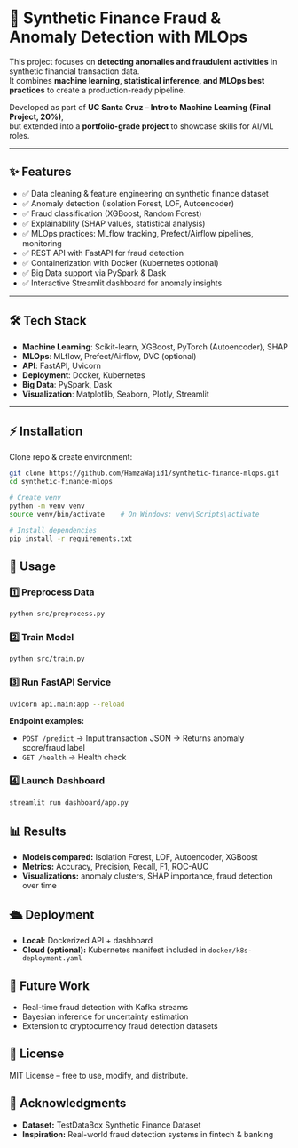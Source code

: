 # 🚀 Synthetic Finance Fraud & Anomaly Detection with MLOps

This project focuses on **detecting anomalies and fraudulent activities** in synthetic financial transaction data.  
It combines **machine learning, statistical inference, and MLOps best practices** to create a production-ready pipeline.

Developed as part of **UC Santa Cruz – Intro to Machine Learning (Final Project, 20%)**,  
but extended into a **portfolio-grade project** to showcase skills for AI/ML roles.

---

## ✨ Features
- ✅ Data cleaning & feature engineering on synthetic finance dataset  
- ✅ Anomaly detection (Isolation Forest, LOF, Autoencoder)  
- ✅ Fraud classification (XGBoost, Random Forest)  
- ✅ Explainability (SHAP values, statistical analysis)  
- ✅ MLOps practices: MLflow tracking, Prefect/Airflow pipelines, monitoring  
- ✅ REST API with FastAPI for fraud detection  
- ✅ Containerization with Docker (Kubernetes optional)  
- ✅ Big Data support via PySpark & Dask  
- ✅ Interactive Streamlit dashboard for anomaly insights  

---

## 🛠 Tech Stack
- **Machine Learning**: Scikit-learn, XGBoost, PyTorch (Autoencoder), SHAP  
- **MLOps**: MLflow, Prefect/Airflow, DVC (optional)  
- **API**: FastAPI, Uvicorn  
- **Deployment**: Docker, Kubernetes  
- **Big Data**: PySpark, Dask  
- **Visualization**: Matplotlib, Seaborn, Plotly, Streamlit  

---

## ⚡ Installation
Clone repo & create environment:  

```bash
git clone https://github.com/HamzaWajid1/synthetic-finance-mlops.git
cd synthetic-finance-mlops

# Create venv
python -m venv venv
source venv/bin/activate    # On Windows: venv\Scripts\activate

# Install dependencies
pip install -r requirements.txt
```

## 🚀 Usage

### 1️⃣ Preprocess Data
```bash
python src/preprocess.py
```

### 2️⃣ Train Model
```bash
python src/train.py
```

### 3️⃣ Run FastAPI Service
```bash
uvicorn api.main:app --reload
```

**Endpoint examples:**
- `POST /predict` → Input transaction JSON → Returns anomaly score/fraud label
- `GET /health` → Health check

### 4️⃣ Launch Dashboard
```bash
streamlit run dashboard/app.py
```

## 📊 Results

- **Models compared:** Isolation Forest, LOF, Autoencoder, XGBoost
- **Metrics:** Accuracy, Precision, Recall, F1, ROC-AUC
- **Visualizations:** anomaly clusters, SHAP importance, fraud detection over time

## 🛳 Deployment

- **Local:** Dockerized API + dashboard
- **Cloud (optional):** Kubernetes manifest included in `docker/k8s-deployment.yaml`

## 🔮 Future Work

- Real-time fraud detection with Kafka streams
- Bayesian inference for uncertainty estimation
- Extension to cryptocurrency fraud detection datasets

## 📜 License

MIT License – free to use, modify, and distribute.

## 🙌 Acknowledgments

- **Dataset:** TestDataBox Synthetic Finance Dataset
- **Inspiration:** Real-world fraud detection systems in fintech & banking
